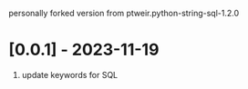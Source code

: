 personally forked version from ptweir.python-string-sql-1.2.0

# [0.0.1] - 2023-11-19

1. update keywords for SQL
